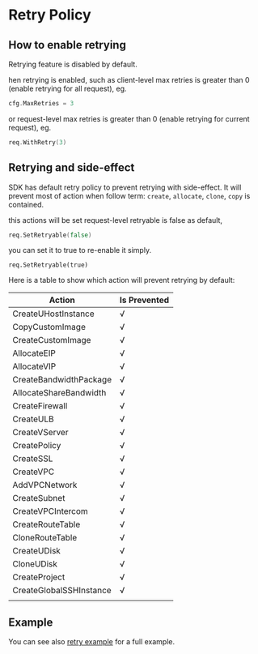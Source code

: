 # Retry Policy

## How to enable retrying

Retrying feature is disabled by default.

hen retrying is enabled, such as client-level max retries is greater than 0 (enable retrying for all request), eg.

```go
cfg.MaxRetries = 3
```

or request-level max retries is greater than 0 (enable retrying for current request), eg.

```go
req.WithRetry(3)
```

## Retrying and side-effect

SDK has default retry policy to prevent retrying with side-effect. It will prevent most of action when follow term: ``create``, ``allocate``, ``clone``, ``copy`` is contained.

this actions will be set request-level retryable is false as default,

```go
req.SetRetryable(false)
```

you can set it to true to re-enable it simply.

```
req.SetRetryable(true)
```

Here is a table to show which action will prevent retrying by default:

| Action                  | Is Prevented |
| ----------------------- | ------------ |
| CreateUHostInstance     | √            |
| CopyCustomImage         | √            |
| CreateCustomImage       | √            |
| AllocateEIP             | √            |
| AllocateVIP             | √            |
| CreateBandwidthPackage  | √            |
| AllocateShareBandwidth  | √            |
| CreateFirewall          | √            |
| CreateULB               | √            |
| CreateVServer           | √            |
| CreatePolicy            | √            |
| CreateSSL               | √            |
| CreateVPC               | √            |
| AddVPCNetwork           | √            |
| CreateSubnet            | √            |
| CreateVPCIntercom       | √            |
| CreateRouteTable        | √            |
| CloneRouteTable         | √            |
| CreateUDisk             | √            |
| CloneUDisk              | √            |
| CreateProject           | √            |
| CreateGlobalSSHInstance | √            |
|                         |              |

## Example

You can see also [retry example](../examples/retry) for a full example.
